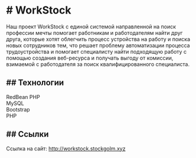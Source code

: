 <h1># WorkStock</h1>
<p>Наш проект WorkStock с единой системой направленной на поиск профеcсии мечты помогает работникам и работодателям найти друг друга, которые хотят облегчить процесс устройства на работу и поиска новых сотрудников тем, что решает проблему автоматизации процесса трудоустройства и помогает специалисту найти подходящую работу с помощью создания веб-ресурса и получать выгоду от комиссии, взимаемой с работодателя за поиск квалифицированного специалиста.
</p>
<h2>## Технологии</h2>
<p> 
RedBean PHP<br>
MySQL<br>
Bootstrap<br>
PHP<br>
</p>


<h2>## Ссылки</h2>

Ссылка на сайт: http://workstock.stockgolm.xyz
